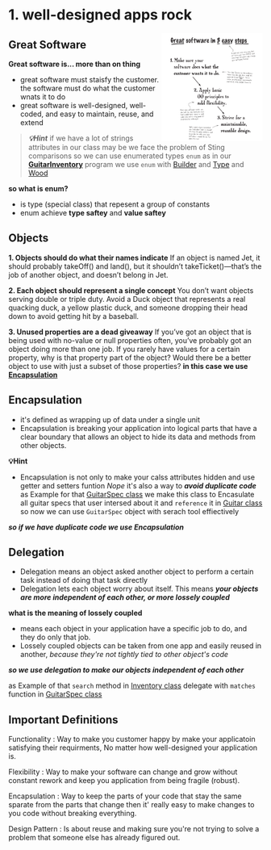 # 1. well-designed apps rock

<p>
<img align="right" width=200 src="pic/greatSoftware.png">

## Great Software

**Great software is...
more than on thing**

- great software must staisfy the customer. the software must do what the customer wnats it to do
- great software is well-designed, well-coded, and easy to maintain, reuse, and extend
</p>

<p>

> ***💡Hint***
> if we have a lot of strings attributes in our class may be we face the problem of Sting comparisons so we can use enumerated types `enum` as in our [**GuitarInventory**](GuitarInventory/Program/) program we use `enum` with [Builder](GuitarInventory/Program/myUtil/Builder.java) and [Type](GuitarInventory/Program/myUtil/Type.java) and [Wood](GuitarInventory/Program/myUtil/Wood.java)

**so what is enum?**
- is type (special class) that repesent a group of constants
- enum achieve **type saftey** and **value saftey**
</p>

<p>

## Objects
**1. Objects should do what their names indicate**
If an object is named Jet, it should probably takeOff() and land(), but it shouldn’t takeTicket()—that’s the job of another object, and doesn’t belong in Jet.

**2. Each object should represent a single concept**
You don’t want objects serving double or triple duty. Avoid a Duck object that represents a real quacking duck, a yellow plastic duck, and someone dropping their head down to avoid getting hit by a baseball.

**3. Unused properties are a dead giveaway**
If you’ve got an object that is being used with no-value or null properties often, you’ve probably got an object doing more than one job. If you rarely have values for a certain property, why is that property part of the object?
Would there be a better object to use with just a subset of those properties? **in this case we use [Encapsulation](https://github.com/m7moudGadallah/Head-First-Object-oriented-Analysis-Design-breif/tree/main/01.Chapter%201.well-designed%20apps%20rock#encapsulation)**

</p>


<p>

## Encapsulation
- it's defined as wrapping up of data under a single unit
- Encapsulation is breaking your application into logical
parts that have a clear boundary that allows an object to
hide its data and methods from other objects.

**💡Hint**
- Encapsulation is not only to make your calss attributes hidden and use getter and setters funtion *Nope* it's also a way to ***avoid duplicate code*** as Example for that [GuitarSpec class](GuitarInventory/Program/myUtil/GuitarSpec.java) we make this class to Encasulate all guitar specs that user intersed about it and `reference` it in [Guitar class](GuitarInventory/Program/myUtil/Guitar.java) so now we can use `GuitarSpec` object with serach tool effiectively

***so if we have duplicate code we use Encapsulation***

</p>

<p>

## Delegation
- Delegation means an object asked another object to perform a certain task instead of doing that task directly
- Delegation lets each object worry about itself. This means ***your objects are more independent of each other, or more lossely coupled***


**what is the meaning of lossely coupled**
- means each object in your application have a specific job to do, and they do only that job.
- Lossely coupled objects can be taken from one app and easily reused in another, *because they're not tightly tied to other object's code*

***so we use delegation to make our objects independent of each other***

as Example of  that `search` method in [Inventory class](GuitarInventory/Program/myUtil/Inventory.java) delegate with `matches` function in [GuitarSpec class](GuitarInventory/Program/myUtil/GuitarSpec.java)
</p>

<p>

## Important Definitions
Functionality
: Way to make you customer happy by make your applicatoin satisfying their requirments, No matter how well-designed your application is.

Flexibility
: Way to make your software can change and grow without constant rework and keep you application from being fragile (robust).

Encapsulation
: Way to keep the parts of your code that stay the same sparate from the parts that change then it' really easy to make changes to you code without breaking everything.

Design Pattern
: Is about reuse and making sure you're not trying to solve a problem that someone else has already figured out.

</p>